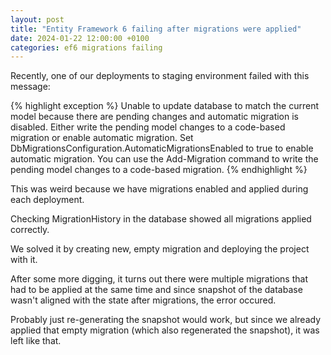 ```yaml
---
layout: post
title: "Entity Framework 6 failing after migrations were applied"
date: 2024-01-22 12:00:00 +0100
categories: ef6 migrations failing
---
```


Recently, one of our deployments to staging environment failed with this message:

{% highlight exception %}
Unable to update database to match the current model because there are pending changes and automatic migration is disabled. Either write the pending model changes to a code-based migration or enable automatic migration. Set DbMigrationsConfiguration.AutomaticMigrationsEnabled to true to enable automatic migration.
You can use the Add-Migration command to write the pending model changes to a code-based migration.
{% endhighlight %}

This was weird because we have migrations enabled and applied during each deployment.

Checking MigrationHistory in the database showed all migrations applied correctly.

We solved it by creating new, empty migration and deploying the project with it.

After some more digging, it turns out there were multiple migrations that had to be applied at the same time and since snapshot of the database wasn't aligned with the state after migrations, the error occured.

Probably just re-generating the snapshot would work, but since we already applied that empty migration (which also regenerated the snapshot), it was left like that.